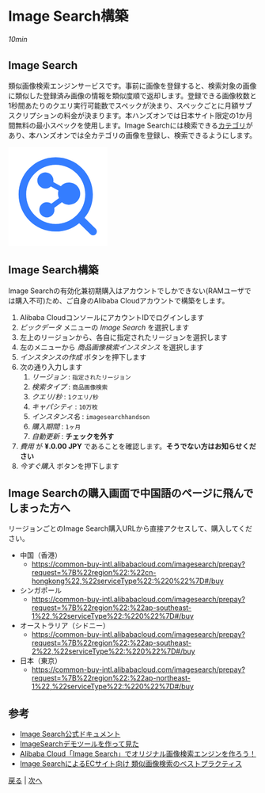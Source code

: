 # Image Search構築
###### 10min

## Image Search
類似画像検索エンジンサービスです。事前に画像を登録すると、検索対象の画像に類似した登録済み画像の情報を類似度順で返却します。登録できる画像枚数と1秒間あたりのクエリ実行可能数でスペックが決まり、スペックごとに月額サブスクリプションの料金が決まります。本ハンズオンでは日本サイト限定の1か月間無料の最小スペックを使用します。Image Searchには検索できる[カテゴリ](https://jp.alibabacloud.com/help/doc-detail/66623.htm)があり、本ハンズオンでは全カテゴリの画像を登録し、検索できるようにします。

![Image Search](img/imagesearch.png)

## Image Search構築
Image Searchの有効化兼初期購入はアカウントでしかできない(RAMユーザでは購入不可)ため、ご自身のAlibaba Cloudアカウントで構築をします。
1. Alibaba CloudコンソールにアカウントIDでログインします
1. *ビックデータ* メニューの *Image Search* を選択します
1. 左上のリージョンから、各自に指定されたリージョンを選択します
1. 左のメニューから *商品画像検索インスタンス* を選択します
1. *インスタンスの作成* ボタンを押下します
1. 次の通り入力します
    1. *リージョン* : `指定されたリージョン`
    1. *検索タイプ* : `商品画像検索`
    1. *クエリ/秒* : `1クエリ/秒`
    1. *キャパシティ* : `10万枚`
    1. *インスタンス名* : `imagesearchhandson`
    1. *購入期間* : `1ヶ月`
    1. *自動更新* : **チェックを外す**
1. *費用* が **¥.0.00 JPY** であることを確認します。**そうでない方はお知らせください**
1. *今すぐ購入* ボタンを押下します

## Image Searchの購入画面で中国語のページに飛んでしまった方へ
リージョンごとのImage Search購入URLから直接アクセスして、購入してください。
- 中国（香港）
    - https://common-buy-intl.alibabacloud.com/imagesearch/prepay?request=%7B%22region%22:%22cn-hongkong%22,%22serviceType%22:%220%22%7D#/buy
- シンガポール
    - https://common-buy-intl.alibabacloud.com/imagesearch/prepay?request=%7B%22region%22:%22ap-southeast-1%22,%22serviceType%22:%220%22%7D#/buy
- オーストラリア（シドニー）
    - https://common-buy-intl.alibabacloud.com/imagesearch/prepay?request=%7B%22region%22:%22ap-southeast-2%22,%22serviceType%22:%220%22%7D#/buy
- 日本（東京）
    - https://common-buy-intl.alibabacloud.com/imagesearch/prepay?request=%7B%22region%22:%22ap-northeast-1%22,%22serviceType%22:%220%22%7D#/buy

## 参考
- [Image Search公式ドキュメント](https://jp.alibabacloud.com/product/imagesearch)
- [ImageSearchデモツールを作って見た](https://www.sbcloud.co.jp/entry/2019/11/13/184025)
- [Alibaba Cloud「Image Search」でオリジナル画像検索エンジンを作ろう！](https://www.sbcloud.co.jp/entry/2018/08/06/imagesearch_001/)
- [Image SearchによるECサイト向け 類似画像検索のベストプラクティス](https://www.slideshare.net/sbcloud/image-searchec)


[戻る](Step0.md) | [次へ](Step2.md)
